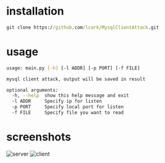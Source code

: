 installation
===================
```cmd
git clone https://github.com/lcark/MysqlClientAttack.git
```
usage
==================
```bash
usage: main.py [-h] [-l ADDR] [-p PORT] [-f FILE]

mysql client attack, output will be saved in result

optional arguments:
  -h, --help  show this help message and exit
  -l ADDR     Specify ip for listen
  -p PORT     Specify local port for listen
  -f FILE     Specify file you want to read
```
screenshots
===================
![server](https://github.com/lcark/MysqlClientAttack/blob/new/screenshot/Screenshot_1.png)
![client](https://github.com/lcark/MysqlClientAttack/blob/new/screenshot/Screenshot_6.png)
